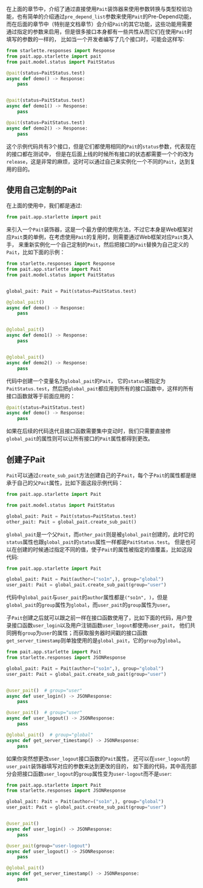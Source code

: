 在上面的章节中，介绍了通过直接使用`Pait`装饰器来使用参数转换与类型校验功能，也有简单的介绍通过`pre_depend_list`参数来使用`Pait`的Pre-Depend功能，
而在后面的章节中（特别是文档章节）会介绍`Pait`的其它功能，这些功能用需要通过指定的参数来启用，但是很多接口本身都有一些共性从而它们在使用`Pait`时填写的参数的一样的，
比如当一个开发者编写了几个接口时，可能会这样写:
```Python
from starlette.responses import Response
from pait.app.starlette import pait
from pait.model.status import PaitStatus

@pait(status=PaitStatus.test)
async def demo() -> Response:
    pass


@pait(status=PaitStatus.test)
async def demo1() -> Response:
    pass

@pait(status=PaitStatus.test)
async def demo2() -> Response:
    pass
```
这个示例代码共有3个接口，但是它们都使用相同的`Pait`的`status`参数，代表现在的接口都在测试中，
但是在后面上线的时候所有接口的状态都需要一个个的改为`release`，这是非常的麻烦，这时可以通过自己来实例化一个不同的`Pait`，达到复用的目的。


## 使用自己定制的Pait
在上面的使用中，我们都是通过:
```Python
from pait.app.starlette import pait
```
来引入一个`Pait`装饰器，这是一个最方便的使用方法，不过它本身是Web框架对应`Pait`类的单例，在考虑使用`Pait`的复用时，则需要通过Web框架对应`Pait`类入手，
来重新实例化一个自己定制的`Pait`，然后把接口的`Pait`替换为自己定义的`Pait`，比如下面的示例：
```py hl_lines="6 8 13 18"
from starlette.responses import Response
from pait.app.starlette import Pait
from pait.model.status import PaitStatus


global_pait: Pait = Pait(status=PaitStatus.test)

@global_pait()
async def demo() -> Response:
    pass


@global_pait()
async def demo1() -> Response:
    pass


@global_pait()
async def demo2() -> Response:
    pass
```
代码中创建一个变量名为`global_pait`的`Pait`，
它的`status`被指定为`PaitStatus.test`，然后把`global_pait`都应用到所有的接口函数中，这样的所有接口函数就等于前面应用的：
```Python
@pait(status=PaitStatus.test)
async def demo() -> Response:
    pass
```
如果在后续的代码迭代且接口函数需要集中变动时，我们只需要直接修`global_pait`的属性则可以让所有接口的`Pait`属性都得到更改。

## 创建子Pait
`Pait`可以通过`create_sub_pait`方法创建自己的子`Pait`，每个子`Pait`的属性都是继承于自己的父`Pait`属性，比如下面这段示例代码：
```Python
from pait.app.starlette import Pait

from pait.model.status import PaitStatus

global_pait: Pait = Pait(status=PaitStatus.test)
other_pait: Pait = global_pait.create_sub_pait()
```
`global_pait`是一个父`Pait`，而`other_pait`则是被`global_pait`创建的，此时它的`status`属性也跟`global_pait`的`status`属性一样都是`PaitStatus.test`。
但是也可以在创建的时候通过指定不同的值，使子`Pait`的属性被指定的值覆盖，比如这段代码:
```Python
from pait.app.starlette import Pait

global_pait: Pait = Pait(author=("so1n",), group="global")
user_pait: Pait = global_pait.create_sub_pait(group="user")
```
代码中`global_pait`与`user_pait`的`author`属性都是`("so1n", )`，但是`global_pait`的`group`属性为`global`，而`user_pait`的`group`属性为`user`。

子`Pait`创建之后就可以跟之前一样在接口函数使用了，比如下面的代码，用户登录接口函数`user_login`以及用户注销函数`user_logout`都使用`user_pait`，
他们共同拥有`group`为`user`的属性；而获取服务器时间戳的接口函数`get_server_timestamp`则单独使用的是`global_pait`，它的`group`为`global`。
```Python
from pait.app.starlette import Pait
from starlette.responses import JSONResponse

global_pait: Pait = Pait(author=("so1n",), group="global")
user_pait: Pait = global_pait.create_sub_pait(group="user")


@user_pait()  # group="user"
async def user_login() -> JSONResponse:
    pass

@user_pait()  # group="user"
async def user_logout() -> JSONResponse:
    pass

@global_pait()  # group="global"
async def get_server_timestamp() -> JSONResponse:
    pass
```
如果你突然想更改`user_logout`接口函数的`Pait`属性， 还可以在`user_logout`的`user_pait`装饰器填写对应的参数来达到更改的目的，
如下面的代码，其中高亮部分会把接口函数`user_logout`的`group`属性变为`user-logout`而不是`user`:
```py hl_lines="12"
from pait.app.starlette import Pait
from starlette.responses import JSONResponse

global_pait: Pait = Pait(author=("so1n",), group="global")
user_pait: Pait = global_pait.create_sub_pait(group="user")


@user_pait()
async def user_login() -> JSONResponse:
    pass

@user_pait(group="user-logout")
async def user_logout() -> JSONResponse:
    pass

@global_pait()
async def get_server_timestamp() -> JSONResponse:
    pass
```
